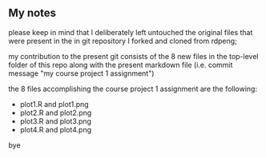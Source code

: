 ## My notes

please keep in mind that I deliberately left untouched the original files that were present in the in git repository I forked and cloned from rdpeng;

my contribution to the present git consists of the 8 new files in the top-level folder of this repo along with the present markdown file (i.e. commit message "my course project 1 assignment")

the 8 files accomplishing the course project 1 assignment are the following:
- plot1.R and plot1.png
- plot2.R and plot2.png
- plot3.R and plot3.png
- plot4.R and plot4.png


bye